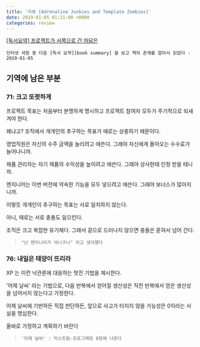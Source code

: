```yaml
---
title: '리뷰 [Adrenaline Junkies and Template Zombies]'
date: 2019-01-05 01:21:00 +0900
categories: review
---
```


[[독서요약] 프로젝트가 서쪽으로 간 까닭은][review]

`인터넷 셔핑 중 다음 [독서 요약][book summary] 을 보고 책의 존재를 알아서 읽었다 - 2019-01-05`

## 기역에 남은 부분

### 71: 크고 또렷하게

프로젝트 목표는 처음부터 분명하게 명시하고 프로젝트 참여자 모두가 주기적으로 되새겨야 한다.

왜냐고? 조직에서 개개인의 추구하는 목표가 때로는 상충하기 때문이다.

영업직원은 자신의 수주 금액을 늘리려고 애쓴다. 그래야 자신에게 돌아오는 수수료가 늘어나니까.

제품 관리자는 자기 제품의 수익성을 높이려고 애쓴다. 그래야 상사한태 인정 받을 테니까.

엔지니어는 이번 버전에 약속한 기능을 모두 넣으려고 애쓴다. 그래야 보너스가 많아지니까.

이렇듯 개개인이 추구하는 목표는 서로 일치하지 않는다.

아니, 때로는 서로 충돌도 일으킨다.

조직은 크고 복잡한 유기체다. 그래서 겉으로 드러나지 않으면 충돌은 묻혀서 넘어 간다.

> `"난 엔지니어가 아니구나" 라고 생각했다`

### 76: 내일은 태양이 뜨리라

XP 는 이런 낙관론에 대응하는 멋진 기법을 제시한다.

'어제 날씨' 라는 기법으로, 다음 반복에서 얻어질 생산성은 직전 반복에서 얻은 생산성을 넘어서지 않는다고 가정한다.

어제 날씨에 기반하든 직접 판단하든, 앞으로 사고가 터지지 않을 가능성은 0이라는 사실을 명심한다.

올바로 가정하고 계획하기 바란다

> `'어제 날씨' : 익스트림-프로그래밍 8장에 나온다`

[review]: http://jaewook.net/archives/4583
